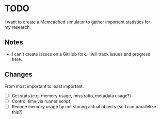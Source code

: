 # TODO

I want to create a Memcached simulator to gather important statistics for my research.

## Notes

- I can't create issues on a GitHub fork. I will track issues and progress here.

## Changes

From most important to least important.

- [ ] Get stats (e.g. memory usage, miss ratio, metadata usage?)
- [ ] Control time via runner script
- [ ] Reduce memory usage by not storing actual objects (so I can parallelize this?)

